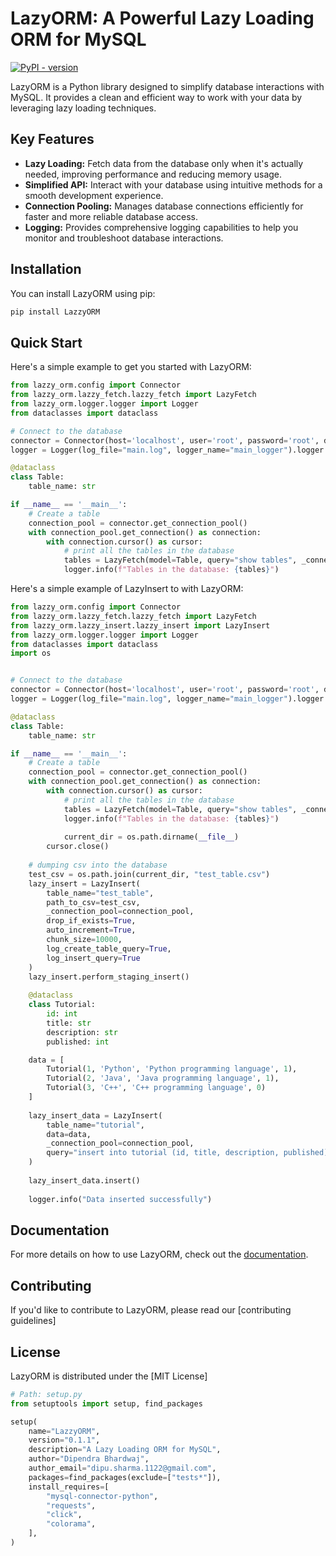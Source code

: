 # LazyORM: A Powerful Lazy Loading ORM for MySQL

[![PyPI - version](https://d25lcipzij17d.cloudfront.net/badge.svg?id=py&r=r&ts=1683906897&type=6e&v=0.2.2&x2=0)](https://pypi.org/project/LazzyORM/)


LazyORM is a Python library designed to simplify database interactions with MySQL. It provides a clean and efficient way to work with your data by leveraging lazy loading techniques.

## Key Features

* **Lazy Loading:** Fetch data from the database only when it's actually needed, improving performance and reducing memory usage.
* **Simplified API:** Interact with your database using intuitive methods for a smooth development experience.
* **Connection Pooling:** Manages database connections efficiently for faster and more reliable database access.
* **Logging:** Provides comprehensive logging capabilities to help you monitor and troubleshoot database interactions.

## Installation

You can install LazyORM using pip:

```bash
pip install LazzyORM
```

## Quick Start

Here's a simple example to get you started with LazyORM:

```python
from lazzy_orm.config import Connector
from lazzy_orm.lazzy_fetch.lazzy_fetch import LazyFetch
from lazzy_orm.logger.logger import Logger
from dataclasses import dataclass

# Connect to the database
connector = Connector(host='localhost', user='root', password='root', database='testdb', port=3306)
logger = Logger(log_file="main.log", logger_name="main_logger").logger

@dataclass
class Table:
    table_name: str

if __name__ == '__main__':
    # Create a table
    connection_pool = connector.get_connection_pool()
    with connection_pool.get_connection() as connection:
        with connection.cursor() as cursor:
            # print all the tables in the database
            tables = LazyFetch(model=Table, query="show tables", _connection_pool=connection_pool).get()
            logger.info(f"Tables in the database: {tables}")
```

Here's a simple example of LazyInsert to with LazyORM:
```python
from lazzy_orm.config import Connector
from lazzy_orm.lazzy_fetch.lazzy_fetch import LazyFetch
from lazzy_orm.lazzy_insert.lazzy_insert import LazyInsert
from lazzy_orm.logger.logger import Logger
from dataclasses import dataclass
import os


# Connect to the database
connector = Connector(host='localhost', user='root', password='root', database='testdb', port=3306)
logger = Logger(log_file="main.log", logger_name="main_logger").logger

@dataclass
class Table:
    table_name: str

if __name__ == '__main__':
    # Create a table
    connection_pool = connector.get_connection_pool()
    with connection_pool.get_connection() as connection:
        with connection.cursor() as cursor:
            # print all the tables in the database
            tables = LazyFetch(model=Table, query="show tables", _connection_pool=connection_pool).get()
            logger.info(f"Tables in the database: {tables}")
            
            current_dir = os.path.dirname(__file__)
        cursor.close()
    
    # dumping csv into the database 
    test_csv = os.path.join(current_dir, "test_table.csv")
    lazy_insert = LazyInsert(
        table_name="test_table",
        path_to_csv=test_csv,
        _connection_pool=connection_pool,
        drop_if_exists=True,
        auto_increment=True,
        chunk_size=10000,
        log_create_table_query=True,
        log_insert_query=True
    )
    lazy_insert.perform_staging_insert()
    
    @dataclass
    class Tutorial:
        id: int
        title: str
        description: str
        published: int

    data = [
        Tutorial(1, 'Python', 'Python programming language', 1),
        Tutorial(2, 'Java', 'Java programming language', 1),
        Tutorial(3, 'C++', 'C++ programming language', 0)
    ]    
    
    lazy_insert_data = LazyInsert(
        table_name="tutorial",
        data=data,
        _connection_pool=connection_pool,
        query="insert into tutorial (id, title, description, published) values (%s, %s, %s, %s)",
    )
    
    lazy_insert_data.insert()
    
    logger.info("Data inserted successfully")    

```

## Documentation

For more details on how to use LazyORM, check out the [documentation](https://github.com/Dipendra-creator).

## Contributing

If you'd like to contribute to LazyORM, please read our [contributing guidelines]

## License

LazyORM is distributed under the [MIT License]
```python
# Path: setup.py
from setuptools import setup, find_packages

setup(
    name="LazzyORM",
    version="0.1.1",
    description="A Lazy Loading ORM for MySQL",
    author="Dipendra Bhardwaj",
    author_email="dipu.sharma.1122@gmail.com",
    packages=find_packages(exclude=["tests*"]),
    install_requires=[
        "mysql-connector-python",
        "requests",
        "click",
        "colorama",
    ],
)
```

